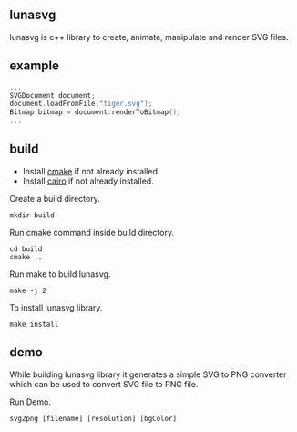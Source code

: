 ## lunasvg
lunasvg is c++ library to create, animate, manipulate and render SVG files.

## example
```cpp
...
SVGDocument document;
document.loadFromFile("tiger.svg");
Bitmap bitmap = document.renderToBitmap();
...

```

## build
- Install [cmake](https://cmake.org/download/) if not already installed.
- Install [cairo](https://www.cairographics.org/download/) if not already installed.

Create a build directory.
```
mkdir build
```
Run cmake command inside build directory.
```
cd build
cmake ..

```
Run make to build lunasvg.

```
make -j 2
```
To install lunasvg library.

```
make install
```

## demo
While building lunasvg library it generates a simple SVG to PNG converter which can be used to convert SVG file to PNG file.

Run Demo.
```
svg2png [filename] [resolution] [bgColor]
```
